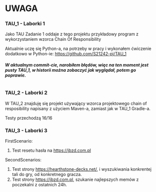 # UWAGA #


### TAU_1 - Laborki 1
Jako TAU Zadanie 1 oddaje z tego projektu przykładowy program z wykorzystaniem wzorca Chain Of Responsibility

Aktualnie uczę się Python-a, na potrzeby w pracy i wykonałem ćwiczenie dodatkowo w Python-ie:
https://github.com/S21242-pj/TAU_1

##### W aktualnym commit-cie, narobiłem błędów, więc na ten moment jest pusty TAU_1, w historii można zobaczyć jak wyglądał, potem go poprawie.
#
### TAU_2 - Laborki 2

W TAU_2 znajduję się projekt używający wzorca projektowego chain of resposibility napisany z użyciem Maven-a, zamiast jak w TAU_1 Gradle-a.

Testy przechodzą 16/16

### TAU_3 - Laborki 3

FirstScenario:
1. Test resetu hasła na https://jbzd.com.pl

SecondScenarios:
1. Test strony https://hearthstone-decks.net/, i wyszukiwania konkrentej tali do gry, od konkretnego gracza.
2. Test strony https://jbzd.com.pl, szukanie najlepszych memów z poczekalni z ostatnich 24h.